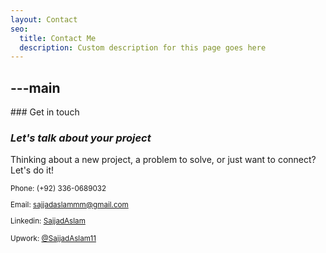 ```yaml
---
layout: Contact
seo:
  title: Contact Me
  description: Custom description for this page goes here
---
```




---main
---

<PageTitle>
  ### Get in touch

  ### _Let's talk about your project_
</PageTitle>

Thinking about a new project, a problem to solve, or just want to connect? Let's do it!

<Sep size="12" />

<small>
  <Icon src="/icons/call.svg" className="inline mr-2 align-middle fill-current text-omega-500" /> Phone: (+92) 336-0689032

  <Icon src="/icons/mail.svg" className="mr-2 inline align-middle fill-current text-omega-500" /> Email: sajjadaslammm@gmail.com

  <Icon src="/icons/logo-linkedin.svg" className="mr-2 inline align-middle fill-current text-omega-500" /> Linkedin: [SajjadAslam](https://www.linkedin.com/in/sajjad-aslam-3a0682184/)

  <Icon src="/icons/upwork.svg" className="mr-2 inline align-middle fill-current text-omega-500" /> Upwork: [@SajjadAslam11](https://www.upwork.com/freelancers/sajjadaslam11)
</small>